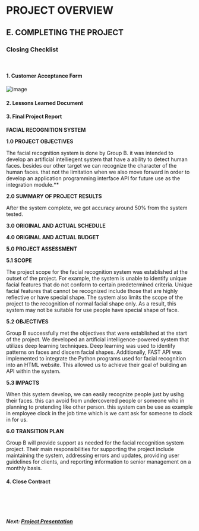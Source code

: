 # PROJECT OVERVIEW

## E. COMPLETING THE PROJECT
### Closing Checklist
<br>

#### 1. Customer Acceptance Form

![image](https://user-images.githubusercontent.com/121177884/211193361-b4e19b0e-945c-4ba8-8d9c-f254f4604c62.png)



#### 2. Lessons Learned Document

#### 3. Final Project Report
**FACIAL RECOGNITION SYSTEM**

**1.0 PROJECT OBJECTIVES**

The facial recognition system is done by Group B. it was intended to develop an artificial intelliegent system that have a ability to detect human faces. besides our other target we can recognize the character of the human faces. that not the limitation when we also move forward in order to develop an application programming interface API for future use as the integration module.**

**2.0 SUMMARY OF PROJECT RESULTS**

After the system complete, we got accuracy around 50% from the system tested. 

**3.0 ORIGINAL AND ACTUAL SCHEDULE**

**4.0 ORIGINAL AND ACTUAL BUDGET**

**5.0 PROJECT ASSESSMENT**

**5.1 SCOPE**

The project scope for the facial recognition system was established at the outset of the project. For example, the system is unable to identify unique facial features that do not conform to certain predetermined criteria. Unique facial features that cannot be recognized include those that are highly reflective or have special shape. The system also limits the scope of the project to the recognition of normal facial shape only. As a result, this system may not be suitable for use people have special shape of face.

**5.2 OBJECTIVES**

Group B successfully met the objectives that were established at the start of the project. We developed an artificial intelligence-powered system that utilizes deep learning techniques. Deep learning was used to identify patterns on faces and discern facial shapes. Additionally, FAST API was implemented to integrate the Python programs used for facial recognition into an HTML website. This allowed us to achieve their goal of building an API within the system.

**5.3 IMPACTS**

When this system develop, we can easily recognize people just by usihg their faces. this can avoid from undercovered people or someone who in planning to pretending like other person. this system can be use as example in employee clock in the job time which is we cant ask for someone to clock in for us.

**6.0 TRANSITION PLAN**

Group B will provide support as needed for the facial recognition system project. Their main responsibilities for supporting the project include maintaining the system, addressing errors and updates, providing user guidelines for clients, and reporting information to senior management on a monthly basis.

#### 4. Close Contract

<br><br><br>
##### Next: [Project Presentation](F-PROJECT_PRESENTATION.md)
